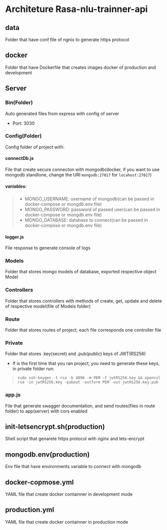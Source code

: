 # Architeture Rasa-nlu-trainner-api
## data
Folder that have conf file of ngnix to generate https protocol
## docker
Folder that have Dockerfile that creates images docker of production and development 
## Server

### Bin(Folder)

Auto generated files from express with config of server

- Port: 3030

### Config(Folder)

Config folder of project with:

#### connectDb.js

File that create secure connecton with mongodb(docker, if you want to use mongodb standlone, change the URI `mongodb:27017` for `locahost:27017`)

##### variables:
> - MONGO_USERNAME: username of mongodb(can be passed in docker-compose or mongdb.env file)
> - MONGO_PASSWORD: password of passed user(can be passed in docker-compose or mongdb.env file)
> - MONGO_DATABASE: database to connect(can be passed in docker-compose or mongdb.env file)

#### logger.js
File response to generate console of logs

### Models
Folder that stores mongo models of database, exported respective object Model

### Controllers
Folder that stores controllers with methods of create, get, update and delete of respective model(file of Models folder)

### Route
Folder that stores routes of project, each file corresponds one controller file

### Private
Folder that stores .key(secret) and .pub(public) keys of JWT(RS256)
- If is the first time that you ran project, you need to generate these keys, in private folder run:
> `sudo ssh-keygen -t rsa -b 4096 -m PEM -f jwtRS256.key && openssl rsa -in jwtRS256.key -pubout -outform PEM -out jwtRS256.key.pub`

### app.js
File that generate swagger documentation, and send routes(files in route folder) to app(server) with cors enabled

## init-letsencrypt.sh(production)
Shell script that genarete https protocol with nginx and lets-encrypt

## mongodb.env(production)
Env file that have environments variable to connect with mongodb

## docker-copmose.yml
YAML file that create docker containner in development mode
## production.yml
YAML file that create docker containner in production mode